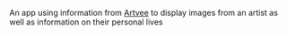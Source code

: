 <p>
<title>Art Space App</title>
</p>
<body>
  An app using information from <a href="https://artvee.com">Artvee</a> to display images from an artist as well as information on their personal lives
</body>
